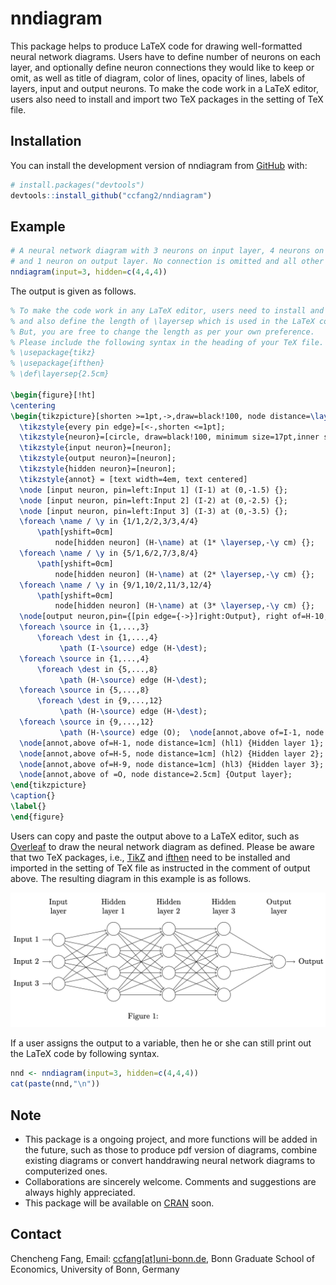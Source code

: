 # nndiagram

<!-- badges: start -->
<!-- badges: end -->

This package helps to produce LaTeX code for drawing well-formatted neural network diagrams. Users have to define number of neurons on each layer, and optionally define neuron connections they would like to keep or omit, as well as title of diagram, color of lines, opacity of lines, labels of layers, input and output neurons. To make the code work in a LaTeX editor, users also need to install and import two TeX packages in the setting of TeX file.

## Installation

You can install the development version of nndiagram from [GitHub](https://github.com/) with:
      
``` r
# install.packages("devtools")
devtools::install_github("ccfang2/nndiagram")
```

## Example

```r
# A neural network diagram with 3 neurons on input layer, 4 neurons on each of 3 hidden layers, 
# and 1 neuron on output layer. No connection is omitted and all other arguments are default.
nndiagram(input=3, hidden=c(4,4,4))
```
The output is given as follows.

```latex
% To make the code work in any LaTeX editor, users need to install and import two TeX packages in the setting 
% and also define the length of \layersep which is used in the LaTeX code.
% But, you are free to change the length as per your own preference. 
% Please include the following syntax in the heading of your TeX file. 
% \usepackage{tikz} 
% \usepackage{ifthen} 
% \def\layersep{2.5cm} 
 
\begin{figure}[!ht] 
\centering 
\begin{tikzpicture}[shorten >=1pt,->,draw=black!100, node distance=\layersep, scale=1] 
  \tikzstyle{every pin edge}=[<-,shorten <=1pt]; 
  \tikzstyle{neuron}=[circle, draw=black!100, minimum size=17pt,inner sep=0pt]; 
  \tikzstyle{input neuron}=[neuron]; 
  \tikzstyle{output neuron}=[neuron]; 
  \tikzstyle{hidden neuron}=[neuron]; 
  \tikzstyle{annot} = [text width=4em, text centered] 
  \node [input neuron, pin=left:Input 1] (I-1) at (0,-1.5) {};
  \node [input neuron, pin=left:Input 2] (I-2) at (0,-2.5) {};
  \node [input neuron, pin=left:Input 3] (I-3) at (0,-3.5) {};
  \foreach \name / \y in {1/1,2/2,3/3,4/4} 
      \path[yshift=0cm] 
          node[hidden neuron] (H-\name) at (1* \layersep,-\y cm) {};
  \foreach \name / \y in {5/1,6/2,7/3,8/4} 
      \path[yshift=0cm] 
          node[hidden neuron] (H-\name) at (2* \layersep,-\y cm) {};
  \foreach \name / \y in {9/1,10/2,11/3,12/4} 
      \path[yshift=0cm] 
          node[hidden neuron] (H-\name) at (3* \layersep,-\y cm) {};
  \node[output neuron,pin={[pin edge={->}]right:Output}, right of=H-10, yshift=-0.5cm] (O) {}; 
  \foreach \source in {1,...,3} 
      \foreach \dest in {1,...,4}
           \path (I-\source) edge (H-\dest); 
  \foreach \source in {1,...,4} 
      \foreach \dest in {5,...,8}
           \path (H-\source) edge (H-\dest); 
  \foreach \source in {5,...,8} 
      \foreach \dest in {9,...,12}
           \path (H-\source) edge (H-\dest); 
  \foreach \source in {9,...,12}
           \path (H-\source) edge (O);  \node[annot,above of=I-1, node distance=1.5cm] {Input layer}; 
  \node[annot,above of=H-1, node distance=1cm] (hl1) {Hidden layer 1}; 
  \node[annot,above of=H-5, node distance=1cm] (hl2) {Hidden layer 2}; 
  \node[annot,above of=H-9, node distance=1cm] (hl3) {Hidden layer 3}; 
  \node[annot,above of =O, node distance=2.5cm] {Output layer};
\end{tikzpicture} 
\caption{} 
\label{} 
\end{figure} 
```

Users can copy and paste the output above to a LaTeX editor, such as [Overleaf](https://www.overleaf.com) to draw the neural network diagram as defined. Please be aware that two TeX packages, i.e., [TikZ](https://www.overleaf.com/learn/latex/TikZ_package) and [ifthen](https://www.ctan.org/pkg/ifthen#:~:text=Ifthen%20is%20a%20separate%20package%20within%20the%20LaT.,always%20needed%20to%20load%20it.%20Sources.%20%2Fmacros%2Flatex%2Fbase.%20Documentation.) need to be installed and imported in the setting of TeX file as instructed in the comment of output above. The resulting diagram in this example is as follows.

![Example 1](Example1.png)

If a user assigns the output to a variable, then he or she can still print out the LaTeX code by following syntax.

```r
nnd <- nndiagram(input=3, hidden=c(4,4,4))
cat(paste(nnd,"\n"))
```

## Note
- This package is a ongoing project, and more functions will be added in the future, such as those to produce pdf version of diagrams, combine existing diagrams or convert handdrawing neural network diagrams to computerized ones. 
- Collaborations are sincerely welcome. Comments and suggestions are always highly appreciated.
- This package will be available on [CRAN](https://cran.r-project.org) soon.

## Contact

Chencheng Fang, Email: [ccfang[at]uni-bonn.de](mailto:ccfang@uni-bonn.de),
Bonn Graduate School of Economics, University of Bonn, Germany
